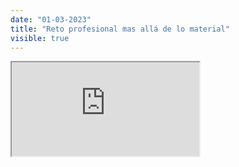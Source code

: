 ```yaml
---
date: "01-03-2023"
title: "Reto profesional mas allá de lo material"
visible: true
---
```

<iframe src="https://www.youtube.com/embed/xh8tXsQm4k8" allowfullscreen></iframe>
